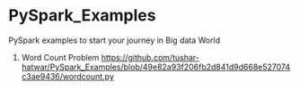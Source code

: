 # PySpark_Examples
PySpark examples to start your journey in Big data World

1. Word Count Problem https://github.com/tushar-hatwar/PySpark_Examples/blob/49e82a93f206fb2d841d9d668e527074c3ae9436/wordcount.py
